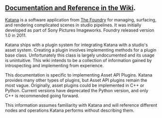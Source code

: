 ## [Documentation and Reference in the Wiki](Home).

[Katana](https://www.foundry.com/products/katana) is a software application from [The Foundry](https://www.foundry.com/) for managing, surfacing, and rendering complicated scenes in studio pipelines. It was initially developed as part of Sony Pictures Imageworks. Foundry released version 1.0 in 2011.

Katana ships with a plugin system for integrating Katana with a studio's asset system. Creating a plugin involves implementing methods for a plugin base class. Unfortunately this class is largely undocumented and its usage is unintuitive. This wiki intends to be a collection of information gained by introspecting and implementing from experience.

This documentation is specific to implementing Asset API Plugins. Katana provides many other types of plugins, but Asset API plugins remain the most vague. Originally, asset plugins could be implemented in C++ or Python. Current versions have deprecated the Python version, and only C++ is recommended going forward.

This information assumes familiarity with Katana and will reference different nodes and operations Katana performs without describing them. 
